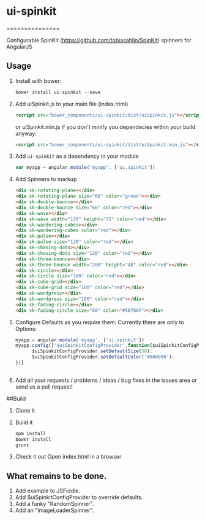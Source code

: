 # ui-spinkit
===============

Configurable SpinKit (https://github.com/tobiasahlin/SpinKit) spinners for AngularJS

## Usage
1. Install with bower:
    ```javascript
    bower install ui-spinkit --save
    ```

2. Add uiSpinkit.js to your main file (index.html)
    ```html
    <script src="bower_components/ui-spinkit/dist/uiSpinkit.js"></script>
    ```
    or uiSpinkit.min.js if you don't minify you dependecies within your build anyway: 
    ```html
    <script src="bower_components/ui-spinkit/dist/uiSpinkit.min.js"></script>
    ```

3. Add `ui-spinkit` as a dependency in your module
    ```javascript
    var myapp = angular.module('myapp', ['ui.spinkit'])
    ```

4. Add Spinners to markup
    ```html
    <div sk-rotating-plane></div>
    <div sk-rotating-plane size="60" color="green"></div>
    <div sk-double-bounce></div>
    <div sk-double-bounce size="60" color="red"></div>
    <div sk-wave></div>
    <div sk-wave width="150" height="75" color="red"></div>
    <div sk-wandering-cubes></div>
    <div sk-wandering-cubes color="red"></div>
    <div sk-pulse></div>
    <div sk-pulse size="120" color="red"></div>
    <div sk-chasing-dots></div>
    <div sk-chasing-dots size="120" color="red"></div>
    <div sk-three-bounce></div>
    <div sk-three-bounce width="200" height="40" color="red"></div>
    <div sk-circle></div>
    <div sk-circle size="100" color="red"></div>
    <div sk-cube-grid></div>
    <div sk-cube-grid size="100" color="red"></div>
    <div sk-wordpress></div>
    <div sk-wordpress size="100" color="red"></div>
    <div sk-fading-circle></div>
    <div sk-fading-circle size="60" color="#5B760F"></div>
    ```
5. Configure Defaults as you require them:
    Currently there are only to Options:
    ```javascript
    myapp = angular.module('myapp', ['ui.spinkit'])
    myapp.config(['$uiSpinkitConfigProvider',function($uiSpinkitConfigProvider){
          $uiSpinkitConfigProvider.setDefaultSize(50);
          $uiSpinkitConfigProvider.setDefaultColor('#000000');
    })]
    ``

6. Add all your requests / problems / ideas / bug fixes in the issues area or send us a pull request!

##Build
1. Clone it

2. Build it
    ```bash
    npm install
    bower install
    grunt 
    ```

3. Check it out
Open index.html in a browser 

## What remains to be done.
1. Add example to JSFiddle.
1. Add $uiSpinkitConfigProvider to override defaults.
2. Add a funky "RandomSpinner".
3. Add an "ImageLoaderSpinner".